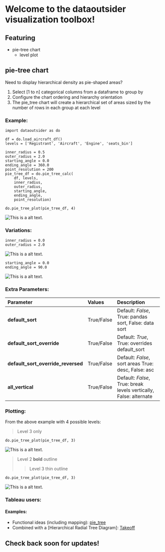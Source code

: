 # Welcome to the dataoutsider visualization toolbox!

## Featuring
* pie-tree chart
    * level plot

## pie-tree chart
Need to display hierarchical density as pie-shaped areas?

1. Select [1 to n] categorical columns from a dataframe to group by 
1. Configure the chart ordering and hierarchy orientation
1. The pie_tree chart will create a hierarchical set of areas sized by the number of rows in each group at each level

### Example:
```
import dataoutsider as do

df = do.load_aircraft_df()
levels = ['Registrant', 'Aircraft', 'Engine', 'seats_bin']

inner_radius = 0.5
outer_radius = 2.0
starting_angle = 0.0
ending_angle = 360.0
point_resolution = 200
pie_tree_df = do.pie_tree_calc(
    df, levels, 
    inner_radius, 
    outer_radius, 
    starting_angle, 
    ending_angle, 
    point_resolution)

do.pie_tree_plot(pie_tree_df, 4)
```

![This is a alt text.](https://images.builderservices.io/s/cdn/v1.0/i/m?url=https%3A%2F%2Fstorage.googleapis.com%2Fproduction-domaincom-v1-0-0%2F690%2F492690%2FdYt43lIQ%2F35d90b39d7954382a1668e8272cc367e&methods=resize%2C600%2C5000 "pie_tree chart!")

### Variations:
```
inner_radius = 0.0
outer_radius = 2.0
```

![This is a alt text.](https://images.builderservices.io/s/cdn/v1.0/i/m?url=https%3A%2F%2Fstorage.googleapis.com%2Fproduction-domaincom-v1-0-0%2F690%2F492690%2FdYt43lIQ%2Fcf776778732f47549c4c98a05ebe8a04&methods=resize%2C600%2C5000 "inner_radius = 0.0")

```
starting_angle = 0.0
ending_angle = 90.0
```

![This is a alt text.](https://images.builderservices.io/s/cdn/v1.0/i/m?url=https%3A%2F%2Fstorage.googleapis.com%2Fproduction-domaincom-v1-0-0%2F690%2F492690%2FdYt43lIQ%2Fcaeccf46429a4949af6f208032dd8f2b&methods=resize%2C600%2C5000 "0-90 degrees")

### Extra Parameters:

| Parameter | Values | Description |
| :- | :- | :- |
| **default_sort** | True/False | Default: *False*, True: pandas sort, False: data sort |
| **default_sort_override** | True/False | Default: *True*, True: overrides default_sort |
| **default_sort_override_reversed** | True/False | Default: *False*, sort areas True: desc, False: asc |
| **all_vertical** | True/False | Default: *False*, True: break levels vertically, False: alternate |

### Plotting:

From the above example with 4 possible levels:

> Level 3 only

`do.pie_tree_plot(pie_tree_df, 3)`

![This is a alt text.](https://images.builderservices.io/s/cdn/v1.0/i/m?url=https%3A%2F%2Fstorage.googleapis.com%2Fproduction-domaincom-v1-0-0%2F690%2F492690%2FdYt43lIQ%2F9bf4a0bc4091495da19862fe64631be8&methods=resize%2C600%2C5000 "Level 3 only")

> Level 2 **bold** outline
>> Level 3 thin outline

`do.pie_tree_plot(pie_tree_df, 3)`

![This is a alt text.](https://images.builderservices.io/s/cdn/v1.0/i/m?url=https%3A%2F%2Fstorage.googleapis.com%2Fproduction-domaincom-v1-0-0%2F690%2F492690%2FdYt43lIQ%2F75b6b5bc77624eb29ee76ff352f24b46&methods=resize%2C600%2C5000 "Level 3, Level 2 bold")

### Tableau users:

#### Examples:

* Functional ideas (including mapping): [pie_tree](https://public.tableau.com/profile/nick.gerend#!/vizhome/pie_tree/pie_tree)
* Combined with a [Hierarchical Radial Tree Diagram]: [Takeoff](https://public.tableau.com/profile/nick.gerend#!/vizhome/Takeoff/Takeoff)

## Check back soon for updates!